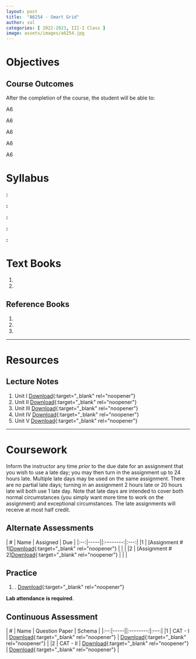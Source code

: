 ```yaml
---
layout: post
title:  "A6254 - Smart Grid"
author: sal
categories: [ 2022-2023, III-I Class ]
image: assets/images/a6254.jpg
---
```


# <a name="description">Objectives</a>

  

## <a name="outcomes">Course Outcomes</a>

After the completion of the course, the student will be able to:

A6

A6

A6

A6

A6

# <a name="syllabus">Syllabus</a>

**:** 

**:** 

**:** 

**:** 

**:** 

# <a name="textbooks">Text Books</a>

1. 
2. 

## <a name="references">Reference Books</a>

1. 
2. 
3. 

<hr>

# Resources

## <a name="lecturenotes">Lecture Notes</a>

1. Unit I [Download](#){:target="_blank" rel="noopener"}
2. Unit II [Download](#){:target="_blank" rel="noopener"}
3. Unit III [Download](#){:target="_blank" rel="noopener"}
4. Unit IV [Download](#){:target="_blank" rel="noopener"}
5. Unit V [Download](#){:target="_blank" rel="noopener"}

<hr>

# Coursework

Inform the instructor any time *prior* to the due date for an assignment that you wish to use a late day; you may then turn in the assignment up to 24 hours late. Multiple late days may be used on the same assignment. There are no partial late days; turning in an assignment 2 hours late or 20 hours late will both use 1 late day. Note that late days are intended to cover both normal circumstances (you simply want more time to work on the assignment) and exceptional circumstances. The late assignments will receive at most half credit.

## <a name="aat">Alternate Assessments</a>

| #  | Name | Assigned | Due |
|:--:|-----||:--------:|:---:|
|1 | [Assignment # 1][Download](link){:target="_blank" rel="noopener"} |  |  |
|2 | [Assignment # 2][Download](link){:target="_blank" rel="noopener"} |  |  |

## <a name="practice">Practice</a>

1. . [Download](link){:target="_blank" rel="noopener"}

**Lab attendance is required**.

## <a name="cat">Continuous Assessment</a>

| #  | Name | Question Paper | Schema  |
|:--:|-----||:--------:|:---:|
|1 | CAT - I | [Download](link){:target="_blank" rel="noopener"} | [Download](link){:target="_blank" rel="noopener"} |
|2 | CAT - II | [Download](link){:target="_blank" rel="noopener"} | [Download](link){:target="_blank" rel="noopener"} |
